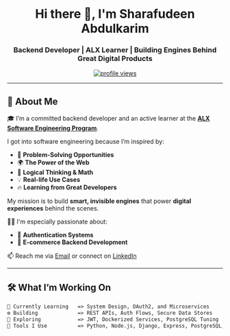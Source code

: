 <!-- Profile Header -->
<h1 align="center">Hi there 👋, I'm Sharafudeen Abdulkarim</h1>
<h3 align="center">Backend Developer | ALX Learner | Building Engines Behind Great Digital Products</h3>

<p align="center">
  <a href="https://github.com/Sharafdeen01">
    <img src="https://komarev.com/ghpvc/?username=Sharafdeen01&style=flat-square&color=blue" alt="profile views" />
  </a>
</p>

---

## 🚀 About Me

🎓 I’m a committed backend developer and an active learner at the **[ALX Software Engineering Program](w)**.

I got into software engineering because I’m inspired by:

- 🧠 **Problem-Solving Opportunities**
- 🌍 **The Power of the Web**
- 🧮 **Logical Thinking & Math**
- 💡 **Real-life Use Cases**
- 🔥 **Learning from Great Developers**

My mission is to build **smart, invisible engines** that power **digital experiences** behind the scenes.

👨‍💻 I'm especially passionate about:
- 🔐 **Authentication Systems**
- 🛒 **E-commerce Backend Development**

📫 Reach me via [Email](mailto:sharafudeen@example.com) or connect on [LinkedIn](https://linkedin.com/in/sharafudeen)

---

## 🛠️ What I’m Working On

```txt
🌱 Currently Learning   => System Design, OAuth2, and Microservices
⚙️ Building             => REST APIs, Auth Flows, Secure Data Stores
🧪 Exploring            => JWT, Dockerized Services, PostgreSQL Tuning
🔧 Tools I Use          => Python, Node.js, Django, Express, PostgreSQL, Redis, Docker, Git
